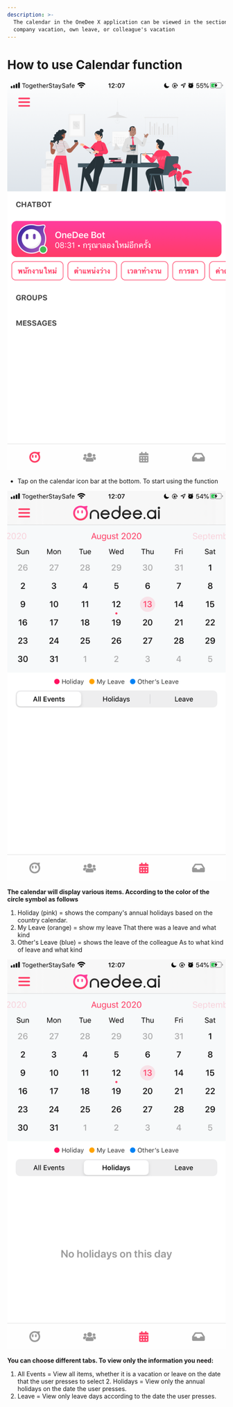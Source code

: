 ```yaml
---
description: >-
  The calendar in the OneDee X application can be viewed in the section. Annual
  company vacation, own leave, or colleague's vacation
---
```


# How to use Calendar function

![](../.gitbook/assets/image%20%281%29.png)

* Tap on the calendar icon bar at the bottom. To start using the function

![](../.gitbook/assets/image%20%282%29.png)

**The calendar will display various items. According to the color of the circle symbol as follows**   
1. Holiday \(pink\) = shows the company's annual holidays based on the country calendar.   
2. My Leave \(orange\) = show my leave That there was a leave and what kind   
3. Other's Leave \(blue\) = shows the leave of the colleague As to what kind of leave and what kind

![](../.gitbook/assets/image%20%283%29.png)

**You can choose different tabs. To view only the information you need:**   
1. All Events = View all items, whether it is a vacation or leave on the date that the user presses to select 2. Holidays = View only the annual holidays on the date the user presses.   
3. Leave = View only leave days according to the date the user presses.

